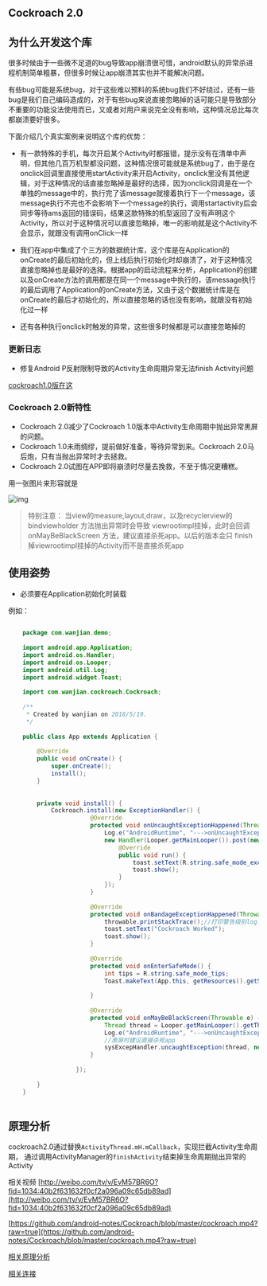 

## Cockroach 2.0

## 为什么开发这个库
很多时候由于一些微不足道的bug导致app崩溃很可惜，android默认的异常杀进程机制简单粗暴，但很多时候让app崩溃其实也并不能解决问题。

有些bug可能是系统bug，对于这些难以预料的系统bug我们不好绕过，还有一些bug是我们自己编码造成的，对于有些bug来说直接忽略掉的话可能只是导致部分不重要的功能没法使用而已，又或者对用户来说完全没有影响，这种情况总比每次都崩溃要好很多。

下面介绍几个真实案例来说明这个库的优势：

* 有一款特殊的手机，每次开启某个Activity时都报错，提示没有在清单中声明，但其他几百万机型都没问题，这种情况很可能就是系统bug了，由于是在onclick回调里直接使用startActivity来开启Activity，onclick里没有其他逻辑，对于这种情况的话直接忽略掉是最好的选择，因为onclick回调是在一个单独的message中的，执行完了该message就接着执行下一个message，该message执行不完也不会影响下一个message的执行，调用startactivity后会同步等待ams返回的错误码，结果这款特殊的机型返回了没有声明这个Activity，所以对于这种情况可以直接忽略掉，唯一的影响就是这个Activity不会显示，就跟没有调用onClick一样

* 我们在app中集成了个三方的数据统计库，这个库是在Application的onCreate的最后初始化的，但上线后执行初始化时却崩溃了，对于这种情况直接忽略掉也是最好的选择。根据app的启动流程来分析，Application的创建以及onCreate方法的调用都是在同一个message中执行的，该message执行的最后调用了Application的onCreate方法，又由于这个数据统计库是在onCreate的最后才初始化的，所以直接忽略的话也没有影响，就跟没有初始化过一样

* 还有各种执行onclick时触发的异常，这些很多时候都是可以直接忽略掉的

### 更新日志
* 修复Android P反射限制导致的Activity生命周期异常无法finish Activity问题 

[cockroach1.0版在这](https://github.com/android-notes/Cockroach/tree/master)

### Cockroach 2.0新特性
* Cockroach 2.0减少了Cockroach 1.0版本中Activity生命周期中抛出异常黑屏的问题。
* Cockroach 1.0未雨绸缪，提前做好准备，等待异常到来。Cockroach 2.0马后炮，只有当抛出异常时才去拯救。
* Cockroach 2.0试图在APP即将崩溃时尽量去挽救，不至于情况更糟糕。


用一张图片来形容就是

![img](https://github.com/android-notes/Cockroach/blob/X/wanjiu.jpeg?raw=true)


>特别注意： 当view的measure,layout,draw，以及recyclerview的bindviewholder 方法抛出异常时会导致
viewrootimpl挂掉，此时会回调 onMayBeBlackScreen 方法，建议直接杀死app。以后的版本会只
finish掉viewrootimpl挂掉的Activity而不是直接杀死app

## 使用姿势

* 必须要在Application初始化时装载

例如：

```java
  
    package com.wanjian.demo;
    
    import android.app.Application;
    import android.os.Handler;
    import android.os.Looper;
    import android.util.Log;
    import android.widget.Toast;
    
    import com.wanjian.cockroach.Cockroach;
    
    /**
     * Created by wanjian on 2018/5/19.
     */
    
    public class App extends Application {
    
        @Override
        public void onCreate() {
            super.onCreate();
            install();
        }
    
    
        private void install() {
            Cockroach.install(new ExceptionHandler() {
                       @Override
                       protected void onUncaughtExceptionHappened(Thread thread, Throwable throwable) {
                           Log.e("AndroidRuntime", "--->onUncaughtExceptionHappened:" + thread + "<---", throwable);
                           new Handler(Looper.getMainLooper()).post(new Runnable() {
                               @Override
                               public void run() {
                                   toast.setText(R.string.safe_mode_excep_tips);
                                   toast.show();
                               }
                           });
                       }
           
                       @Override
                       protected void onBandageExceptionHappened(Throwable throwable) {
                           throwable.printStackTrace();//打印警告级别log，该throwable可能是最开始的bug导致的，无需关心
                           toast.setText("Cockroach Worked");
                           toast.show();
                       }
           
                       @Override
                       protected void onEnterSafeMode() {
                           int tips = R.string.safe_mode_tips;
                           Toast.makeText(App.this, getResources().getString(tips), Toast.LENGTH_LONG).show();
                       
                       }
           
                       @Override
                       protected void onMayBeBlackScreen(Throwable e) {
                           Thread thread = Looper.getMainLooper().getThread();
                           Log.e("AndroidRuntime", "--->onUncaughtExceptionHappened:" + thread + "<---", e);
                           //黑屏时建议直接杀死app
                           sysExcepHandler.uncaughtException(thread, new RuntimeException("black screen"));
                       }
           
                   });
    
        }
    }
    

```


## 原理分析

cockroach2.0通过替换`ActivityThread.mH.mCallback`，实现拦截Activity生命周期，
通过调用ActivityManager的`finishActivity`结束掉生命周期抛出异常的Activity





相关视频  [http://weibo.com/tv/v/EvM57BR6O?fid=1034:40b2f631632f0cf2a096a09c65db89ad](http://weibo.com/tv/v/EvM57BR6O?fid=1034:40b2f631632f0cf2a096a09c65db89ad)

[https://github.com/android-notes/Cockroach/blob/master/cockroach.mp4?raw=true](https://github.com/android-notes/Cockroach/blob/master/cockroach.mp4?raw=true)

 

 
[相关原理分析](https://github.com/android-notes/Cockroach/blob/master/%E5%8E%9F%E7%90%86%E5%88%86%E6%9E%90.md)

[相关连接](https://github.com/android-notes/Cockroach/tree/master)


